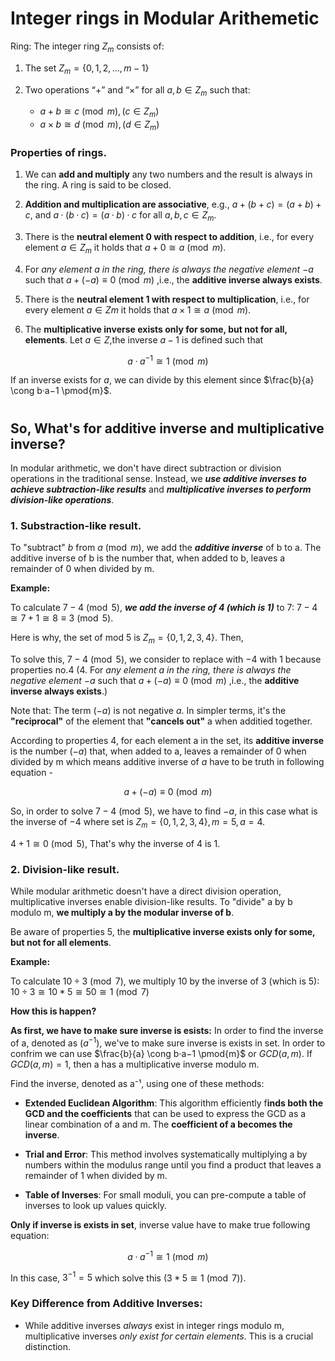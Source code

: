 # Integer rings in Modular Arithemetic
Ring: The integer ring $Z_{m}$ consists of:
1. The set $Z_{m}=\{0,1,2,...,m−1\}$
2. Two operations “+” and “×” for all $a,b ∈ Z_{m}$ such that:

    - $a+b \cong c \pmod{m},(c \in Z_{m})$
    - $a×b \cong d \pmod{m},(d \in Z_{m})$
### Properties of rings.

1. We can **add and multiply** any two numbers and the result is always in the ring. A ring is said to be closed.

2. **Addition and multiplication are associative**, e.g., $a+(b+c)=(a+b)+c$, and $a·(b·c)=(a·b)·c$ for all $a,b,c \in Z_{m}$.

3. There is the **neutral element 0 with respect to addition**, i.e., for every element $a \in Z_{m}$ it holds that $a+0 \cong a \pmod{m}$.

4. For *any element $a$ in the ring, there is always the negative element $−a$* such that $a+(−a)≡0 \pmod{m}$ ,i.e., the **additive inverse always exists**.

5. There is the **neutral element 1 with respect to multiplication**, i.e., for every element $a \in Z{m}$ it holds that $a×1 \cong a \pmod{m}$.

6. The **multiplicative inverse exists only for some, but not for all, elements**. Let $a \in Z$,the inverse $a−1$ is defined such that

$$
a·a^{−1} \cong 1 \pmod{m}
$$

If an inverse exists for $a$, we can divide by this element since $\frac{b}{a} \cong b·a−1 \pmod{m}$.
#

## So, What's for additive inverse and multiplicative inverse?

In modular arithmetic, we don't have direct subtraction or division operations in the traditional sense. Instead, we ***use additive inverses to achieve subtraction-like results*** and ***multiplicative inverses to perform division-like operations***.

### **1. Substraction-like result.**

To "subtract" $b$ from $a \pmod{m}$, we add the ***additive inverse*** of b to a. The additive inverse of b is the number that, when added to b, leaves a remainder of 0 when divided by m.

**Example:**

To calculate $7 - 4 \pmod{5}$, ***we add the inverse of 4 (which is 1)*** to 7: $7 - 4 \cong 7 + 1 \cong 8 ≡ 3 \pmod{5}$.

Here is why, the set of mod 5 is $Z_{m} = \{0,1,2,3,4\}$. Then,

To solve this, $7 - 4 \pmod{5}$, we consider to replace with $-4$ with $1$ because properties no.4 (4. For *any element $a$ in the ring, there is always the negative element $−a$* such that $a+(−a)≡0 \pmod{m}$ ,i.e., the **additive inverse always exists**.) 

Note that: The term $(-a)$ is not negative $a$. In simpler terms, it's the **"reciprocal"** of the element that **"cancels out"** a when additied together.

According to properties 4, for each element a in the set, its **additive inverse** is the number $(-a)$ that, when added to a, leaves a remainder of 0 when divided by m which means additive inverse of $a$ have to be truth in following equation -

$$
a+(−a)≡0 \pmod{m}
$$

So, in order to solve $7 - 4 \pmod{5}$, we have to find $-a$, in this case what is the inverse of $-4$ where set is $Z_{m} = \{0,1,2,3,4\}, m = 5, a = 4$.

$4 + 1 \cong 0 \pmod{5}$, That's why the inverse of 4 is 1.

### **2. Division-like result.**

While modular arithmetic doesn't have a direct division operation, multiplicative inverses enable division-like results. To "divide" a by b modulo m, **we multiply a by the modular inverse of b**. 

Be aware of properties 5, the **multiplicative inverse exists only for some, but not for all elements**.

**Example:** 

To calculate $10 ÷ 3 \pmod{7}$, we multiply 10 by the inverse of 3 (which is 5): $10 ÷ 3 \cong 10 * 5 \cong 50 \cong 1 \pmod{7}$

**How this is happen?**

**As first, we have to make sure inverse is esists:** In order to find the inverse of a, denoted as $(a^{-1})$, we've to make sure inverse is exists in set. In order to confrim we can use $\frac{b}{a} \cong b·a−1 \pmod{m}$ or $GCD(a,m)$. If $GCD(a, m) = 1$, then a has a multiplicative inverse modulo m.

Find the inverse, denoted as a⁻¹, using one of these methods:

- **Extended Euclidean Algorithm**: This algorithm efficiently f**inds both the GCD and the coefficients** that can be used to express the GCD as a linear combination of a and m. The **coefficient of a becomes the inverse**.

- **Trial and Error**: This method involves systematically multiplying a by numbers within the modulus range until you find a product that leaves a remainder of 1 when divided by m.

- **Table of Inverses**: For small moduli, you can pre-compute a table of inverses to look up values quickly.

**Only if inverse is exists in set**, inverse value have to make true following equation:

$$
a·a^{−1} \cong 1 \pmod{m}
$$

In this case, $3^{-1} = 5$ which solve this $(3 * 5 \cong 1 \pmod{7})$.


### Key Difference from Additive Inverses:

- While additive inverses *always* exist in integer rings modulo m, multiplicative inverses *only exist for certain elements*. This is a crucial distinction.

#


